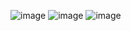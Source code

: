 ![image](https://github.com/PranavRao30/3D-OOJ-1BM22CS201/assets/153255083/b022e1f1-745f-4841-9222-1c15e6ec2ae2)
![image](https://github.com/PranavRao30/3D-OOJ-1BM22CS201/assets/153255083/6eeeaad3-696a-48c9-8d6f-d73b1c2669b8)
![image](https://github.com/PranavRao30/3D-OOJ-1BM22CS201/assets/153255083/e8e1c672-b6e3-4331-abcd-35b236a7635c)
